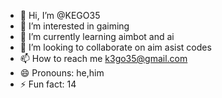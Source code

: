 - 👋 Hi, I’m @KEGO35
- 👀 I’m interested in gaiming
- 🌱 I’m currently learning aimbot and ai
- 💞️ I’m looking to collaborate on aim asist codes
- 📫 How to reach me k3go35@gmail.com
- 😄 Pronouns: he,him
- ⚡ Fun fact: 14

<!---
KEGO35/KEGO35 is a ✨ special ✨ repository because its `README.md` (this file) appears on your GitHub profile.
You can click the Preview link to take a look at your changes.
--->
